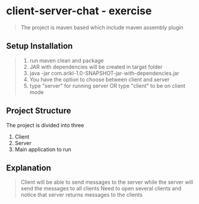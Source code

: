 # client-server-chat - exercise 
>The project is maven based which include maven assembly plugin

## Setup Installation 
>1. run maven clean and package
>2. JAR with dependencies will be created in target folder
>3. java -jar com.arikl-1.0-SNAPSHOT-jar-with-dependencies.jar
>4. You have the option to choose between client and server
>5. type "server" for running server OR type "client" to be on client mode

## Project Structure
The project is divided into three
1. Client
2. Server
3. Main application to run

## Explanation
> Client will be able to send messages to the server while the server will send the messages to all clients
> Need to open several clients and notice that server returns messages to the clients
